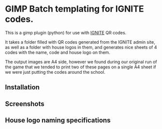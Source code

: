 # GIMP Batch templating for IGNITE codes.

This is a gimp plugin (python) for use with [IGNITE](http://www.github.com/cordwella/ignite) QR codes.

It takes a folder filled with QR codes generated from the IGNITE admin site, as well
as a folder with house logos in them, and generates nice sheets of 4 codes with
the name, code and house logo on them.

The output images are A4 side, however we found during our original run of the
game that we tended to print two of these pages on a single A4 sheet if we were
just putting the codes around the school.

## Installation

## Screenshots

## House logo naming specifications
